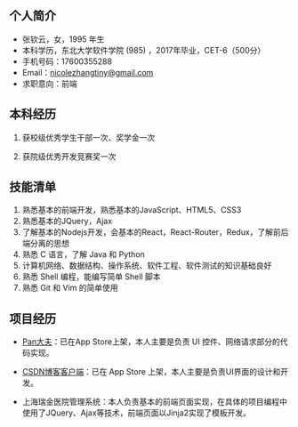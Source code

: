 ## 个人简介
* 张钦云，女，1995 年生
* 本科学历，东北大学软件学院 (985) ，2017年毕业，CET-6（500分）
* 手机号码：17600355288
* Email：<nicolezhangtiny@gmail.com>
* 求职意向：前端

## 本科经历
1. 获校级优秀学生干部一次、奖学金一次

2. 获院级优秀开发竞赛奖一次

## 技能清单

1. 熟悉基本的前端开发，熟悉基本的JavaScript、HTML5、CSS3
2. 熟悉基本的JQuery，Ajax
3. 了解基本的Nodejs开发，会基本的React，React-Router，Redux，了解前后端分离的思想
4. 熟悉 C 语言，了解 Java 和 Python
5. 计算机网络、数据结构、操作系统、软件工程、软件测试的知识基础良好
6. 熟悉 Shell 编程，能编写简单 Shell 脚本
7. 熟悉 Git 和 Vim 的简单使用


## 项目经历
* [Pan大夫](https://itunes.apple.com/cn/app/id963586976?mt=8#)：已在App Store上架，本人主要是负责 UI 控件、网络请求部分的代码实现。

* [CSDN博客客户端](https://itunes.apple.com/cn/app/id991337359?mt=8)：已在 App Store 上架，本人主要是负责UI界面的设计和开发。

* 上海瑞金医院管理系统：本人负责基本的前端页面实现，在具体的项目编程中使用了JQuery、Ajax等技术，前端页面以Jinja2实现了模板开发。